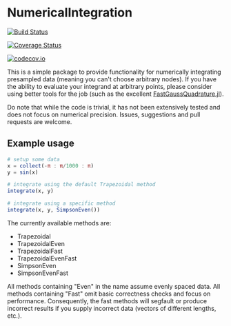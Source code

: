 # NumericalIntegration

[![Build Status](https://travis-ci.org/deXtoRious/NumericalIntegration.jl.svg?branch=master)](https://travis-ci.org/deXtoRious/NumericalIntegration.jl)

[![Coverage Status](https://coveralls.io/repos/deXtoRious/NumericalIntegration.jl/badge.svg?branch=master&service=github)](https://coveralls.io/github/deXtoRious/NumericalIntegration.jl?branch=master)

[![codecov.io](http://codecov.io/github/deXtoRious/NumericalIntegration.jl/coverage.svg?branch=master)](http://codecov.io/github/deXtoRious/NumericalIntegration.jl?branch=master)

This is a simple package to provide functionality for numerically integrating presampled data (meaning you can't choose arbitrary nodes). If you have the ability to evaluate your integrand at arbitrary points, please consider using better tools for the job (such as the excellent [FastGaussQuadrature.jl](https://github.com/ajt60gaibb/FastGaussQuadrature.jl)). 

Do note that while the code is trivial, it has not been extensively tested and does not focus on numerical precision. Issues, suggestions and pull requests are welcome.


## Example usage

```julia
# setup some data
x = collect(-π : π/1000 : π)
y = sin(x)

# integrate using the default Trapezoidal method
integrate(x, y)

# integrate using a specific method
integrate(x, y, SimpsonEven())
```

The currently available methods are:
- Trapezoidal
- TrapezoidalEven
- TrapezoidalFast
- TrapezoidalEvenFast
- SimpsonEven
- SimpsonEvenFast

All methods containing "Even" in the name assume evenly spaced data. All methods containing "Fast" omit basic correctness checks and focus on performance. Consequently, the fast methods will segfault or produce incorrect results if you supply incorrect data (vectors of different lengths, etc.).